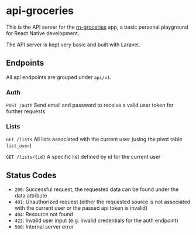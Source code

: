 # api-groceries
This is the API server for the [rn-groceries](https://github.com/julianburr/rn-groceries) app, a basic personal playground for React Native development.

The API server is kept very basic and built with Laravel.

## Endpoints

All api endpoints are grouped under `api/v1`.

### Auth

`POST /auth`
Send email and password to receive a valid user token for further requests

### Lists

`GET /lists`
All lists associated with the current user (using the pivot table `list_user`)
  
`GET /lists/{id}`
A specific list defined by id for the current user

## Status Codes
 - `200`: Successful request, the requested data can be found under the data attribute
 - `401`: Unauthorized request (either the requested source is not associated with the current user or the passed api token is invalid)
 - `404`: Resource not found
 - `422`: Invalid user input (e.g. invalid credentials for the auth endpoint)
 - `500`: Internal server error